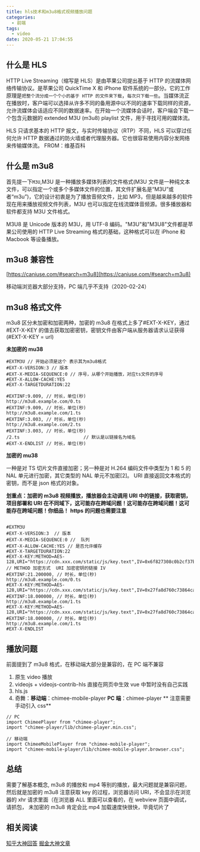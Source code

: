 ```yaml
---
title: hls技术和m3u8格式视频播放问题
categories:
  - 前端
tags:
  - video
date: 2020-05-21 17:04:55
---
```



## 什么是 HLS

HTTP Live Streaming（缩写是 HLS）是由苹果公司提出基于 HTTP 的流媒体网络传输协议。是苹果公司 QuickTime X 和 iPhone 软件系统的一部分。它的工作原理是`把整个流分成一个个小的基于 HTTP 的文件来下载`，`每次只下载一些`。当媒体流正在播放时，客户端可以选择从许多不同的备用源中以不同的速率下载同样的资源，允许流媒体会话适应不同的数据速率。在开始一个流媒体会话时，客户端会下载一个包含元数据的 extended M3U (m3u8) playlist 文件，用于寻找可用的媒体流。

HLS 只请求基本的 HTTP 报文，与实时传输协议（RTP）不同，HLS 可以穿过任何允许 HTTP 数据通过的防火墙或者代理服务器。它也很容易使用内容分发网络来传输媒体流。 FROM：维基百科

## 什么是 m3u8

首先提一下`M3U`,M3U 是一种播放多媒体列表的文件格式(M3U 文件是一种纯文本文件，可以指定一个或多个多媒体文件的位置，其文件扩展名是“M3U”或者“m3u”)，它的设计初衷是为了播放音频文件，比如 MP3，但是越来越多的软件现在用来播放视频文件列表，M3U 也可以指定在线流媒体音频源。很多播放器和软件都支持 M3U 文件格式。

M3U8 是 Unicode 版本的 M3U，用 UTF-8 编码。"M3U"和"M3U8"文件都是苹果公司使用的 HTTP Live Streaming 格式的基础，这种格式可以在 iPhone 和 Macbook 等设备播放。

## m3u8 兼容性

[https://caniuse.com/#search=m3u8](https://caniuse.com/#search=m3u8)

移动端浏览器大部分支持，PC 端几乎不支持（2020-02-24）

## m3u8 格式文件

m3u8 区分未加密和加密两种，加密的 m3u8 在格式上多了#EXT-X-KEY，通过#EXT-X-KEY 的值去获取加密密钥，密钥文件由客户端从服务器请求认证获得(#EXT-X-KEY = url)

**未加密的 mu38**

```
#EXTM3U // 开始必须是这个 表示其为m3u8格式
#EXT-X-VERSION:3 // 版本
#EXT-X-MEDIA-SEQUENCE:0 // 序号，从哪个开始播放，对应ts文件的序号
#EXT-X-ALLOW-CACHE:YES
#EXT-X-TARGETDURATION:22

#EXTINF:9.009, // 时长，单位(秒)
http://m3u8.example.com/0.ts
#EXTINF:9.009, // 时长，单位(秒)
http://m3u8.example.com/1.ts
#EXTINF:3.003, // 时长，单位(秒)
http://m3u8.example.com/2.ts
#EXTINF:3.003, // 时长，单位(秒)
/2.ts                        // 默认是以链接名为域名
#EXT-X-ENDLIST // 时长，单位(秒)

```

**加密的 mu38**

一种是对 TS 切片文件直接加密；另一种是对 H.264 编码文件中类型为 1 和 5 的 NAL 单元进行加密，其它类型的 NAL 单元不加密[2]。
URI 直接返回文本格式的密钥，而不是 json 格式的对象。

**划重点：加密的 m3u8 视频播放，播放器会主动调用 URI 中的链接，获取密钥，项目部署和 URI 在不同域下，这可能存在跨域问题！这可能存在跨域问题！这可能存在跨域问题！你细品！**
**https 的问题也需要注意**

```

#EXTM3U
#EXT-X-VERSION:3  // 版本
#EXT-X-MEDIA-SEQUENCE:0 //  队列
#EXT-X-ALLOW-CACHE:YES // 是否允许缓存
#EXT-X-TARGETDURATION:22
#EXT-X-KEY:METHOD=AES-128,URI="https://cdn.xxx.com/static/js/key.text",IV=0x6f827308c0b2cf37bd8f22f457a852d2 // METHOD 加密方式  URI 加密密钥的链接 IV
#EXTINF:21.200000, // 时长，单位(秒)
http://m3u8.example.com/0.ts
#EXT-X-KEY:METHOD=AES-128,URI="https://cdn.xxx.com/static/js/key.text",IV=0x27fa8d760c73864ca85a43a0b2d833ac
#EXTINF:18.000000, // 时长，单位(秒)
http://m3u8.example.com/1.ts
#EXT-X-KEY:METHOD=AES-128,URI="https://cdn.xxx.com/static/js/key.text",IV=0x27fa8d760c73864ca85a43a0b2d833ac
#EXTINF:18.000000, // 时长，单位(秒)
http://m3u8.example.com/1.ts
#EXT-X-ENDLIST

```

## 播放问题

前面提到了 m3u8 格式，在移动端大部分是兼容的，在 PC 端不兼容

1. 原生 video 播放
2. videojs + videojs-contrib-hls
   直接在网页中生效
   vue 中暂时没有自己实践
3. hls.js
4. 奇舞：**移动端**：chimee-mobile-player **PC 端**：chimee-player
   ** 注意需要手动引入 css**

```
// PC
import ChimeePlayer from "chimee-player";
import "chimee-player/lib/chimee-player.min.css";

// 移动端
import ChimeeMobilePlayer from "chimee-mobile-player";
import "chimee-mobile-player/lib/chimee-mobile-player.browser.css";
```

## 总结

需要了解基本概念, m3u8 的播放和 mp4 等别的播放，最大问题就是兼容问题，然后就是加密的 m3u8 注意获取 key 的过程，浏览器访问 URI，不会显示在浏览器的 xhr 请求里面（在浏览器 ALL 里面可以查看的，在 webview 页面中调试，请抓包，
未加密的 m3u8 肯定会比 mp4 加载速度快很快，毕竟切片了

## 相关阅读

[知乎大神回答](https://www.zhihu.com/question/21087379)
[掘金大神文章](https://juejin.im/post/5be1629ce51d4514d5607357#heading-2)
